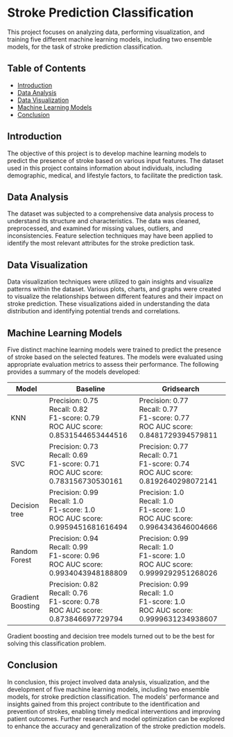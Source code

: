 # Stroke Prediction Classification

This project focuses on analyzing data, performing visualization, and training five different machine learning models, including two ensemble models, for the task of stroke prediction classification.

## Table of Contents
- [Introduction](#introduction)
- [Data Analysis](#data-analysis)
- [Data Visualization](#data-visualization)
- [Machine Learning Models](#machine-learning-models)
- [Conclusion](#conclusion)

## Introduction

The objective of this project is to develop machine learning models to predict the presence of stroke based on various input features. The dataset used in this project contains information about individuals, including demographic, medical, and lifestyle factors, to facilitate the prediction task.

## Data Analysis

The dataset was subjected to a comprehensive data analysis process to understand its structure and characteristics. The data was cleaned, preprocessed, and examined for missing values, outliers, and inconsistencies. Feature selection techniques may have been applied to identify the most relevant attributes for the stroke prediction task.

## Data Visualization

Data visualization techniques were utilized to gain insights and visualize patterns within the dataset. Various plots, charts, and graphs were created to visualize the relationships between different features and their impact on stroke prediction. These visualizations aided in understanding the data distribution and identifying potential trends and correlations.

## Machine Learning Models

Five distinct machine learning models were trained to predict the presence of stroke based on the selected features. The models were evaluated using appropriate evaluation metrics to assess their performance. The following provides a summary of the models developed:

|Model|Baseline|Gridsearch|
|-|-|-|
|KNN|Precision: 0.75<br> Recall: 0.82<br> F1-score: 0.79<br> ROC AUC score: 0.8531544653444516 |Precision: 0.77<br> Recall: 0.77<br> F1-score: 0.77<br> ROC AUC score: 0.8481729394579811|
|SVC|Precision: 0.73<br> Recall: 0.69<br> F1-score: 0.71<br> ROC AUC score: 0.783156730530161|Precision: 0.77<br> Recall: 0.71<br> F1-score: 0.74<br> ROC AUC score: 0.8192640298072141|
|Decision tree|Precision: 0.99<br> Recall: 1.0<br> F1-score: 1.0<br> ROC AUC score: 0.9959451681616494|Precision: 1.0<br> Recall: 1.0<br> F1-score: 1.0<br> ROC AUC score: 0.9964343646004666|
|Random Forest|Precision: 0.94<br> Recall: 0.99<br> F1-score: 0.96<br> ROC AUC score: 0.9934043948188809|Precision: 0.99<br> Recall: 1.0<br> F1-score: 1.0<br> ROC AUC score: 0.9999292951268026|
|Gradient Boosting|Precision: 0.82<br> Recall: 0.76<br> F1-score: 0.78<br> ROC AUC score: 0.873846697729794|Precision: 0.99<br> Recall: 1.0<br> F1-score: 1.0<br> ROC AUC score: 0.9999631234938607|

Gradient boosting and decision tree models turned out to be the best for solving this classification problem.

## Conclusion

In conclusion, this project involved data analysis, visualization, and the development of five machine learning models, including two ensemble models, for stroke prediction classification. The models' performance and insights gained from this project contribute to the identification and prevention of strokes, enabling timely medical interventions and improving patient outcomes. Further research and model optimization can be explored to enhance the accuracy and generalization of the stroke prediction models.

